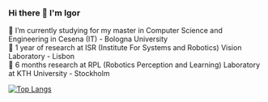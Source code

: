 ### Hi there 👋 I'm Igor

🌱 I’m currently studying for my master in Computer Science and Engineering in Cesena (IT) - Bologna University <br />
🔭 1 year of research at ISR (Institute For Systems and Robotics) Vision Laboratory - Lisbon <br />
🔭 6 months research at RPL (Robotics Perception and Learning) Laboratory at KTH University - Stockholm <br />
<!--
### Connect with me:
[<img src="https://simpleicons.org/icons/gmail.svg" width="22px" align="left" />](mailto:mail@mail.me)
[<img src="https://simpleicons.org/icons/linkedin.svg" width="22px" align="left" />](https://www.linkedin.com/in/name)
[<img src="https://simpleicons.org/icons/xing.svg" width="22px" align="left" />](https://www.xing.com/profile/name)
[<img src="https://simpleicons.org/icons/youtube.svg" width="22px" align="left" />](https://youtube)

<br />
<hr />
[![igor's github stats](https://github-readme-stats.vercel.app/api?username=igor-lirussi&count_private=true&show_icons=true&hide=issues,contribs)](https://github.com/anuraghazra/github-readme-stats)

-->

[![Top Langs](https://github-readme-stats.vercel.app/api/top-langs/?username=igor-lirussi&layout=compact)](https://github.com/anuraghazra/github-readme-stats)


<!--
Here are some ideas to get you started:

- 🔭 I’m currently working on ...
- 🌱 I’m currently learning ...
- 👯 I’m looking to collaborate on ...
- 🤔 I’m looking for help with ...
- 💬 Ask me about ...
- 📫 How to reach me: ...
- 😄 Pronouns: ...
- ⚡ Fun fact: ...
-->
